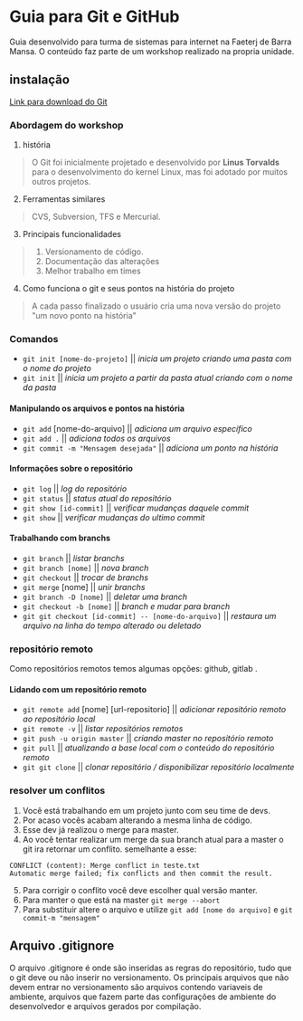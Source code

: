 # Guia para Git e GitHub

Guia desenvolvido para turma de sistemas para internet na Faeterj de Barra Mansa. O conteúdo faz parte de um workshop realizado na propria unidade.

## instalação

[Link para download do Git](https://git-scm.com/)

### Abordagem do workshop

1. história
> O Git foi inicialmente projetado e desenvolvido por **Linus Torvalds** para o desenvolvimento do kernel Linux, mas foi adotado por muitos outros projetos.

2. Ferramentas similares
> CVS, Subversion, TFS e Mercurial.

3. Principais funcionalidades
> 1. Versionamento de código.
> 2. Documentação das alterações
> 3. Melhor trabalho em times

4. Como funciona o git e seus pontos na história do projeto
> A cada passo finalizado o usuário cria uma nova versão do projeto "um novo ponto na história"

### Comandos

- `git init [nome-do-projeto]` || *inicia um projeto criando uma pasta com o nome do projeto*
- `git init` || *inicia um projeto a partir da pasta atual criando com o nome da pasta*

#### Manipulando os arquivos e pontos na história
- `git add` [nome-do-arquivo] || *adiciona um arquivo específico*
- `git add .` || *adiciona todos os arquivos*
- `git commit -m "Mensagem desejada"` || *adiciona um ponto na história*

#### Informações sobre o repositório
- `git log` || *log do repositório*
- `git status` || *status atual do repositório*
- `git show [id-commit]` || *verificar mudanças daquele commit*
- `git show` || *verificar mudanças do ultimo commit*

#### Trabalhando com branchs
- `git branch` || *listar branchs*
- `git branch [nome]` || *nova branch*
- `git checkout` || *trocar de branchs*
- `git merge` [nome] || *unir branchs*
- `git branch -D [nome]` || *deletar uma branch*
- `git checkout -b [nome]` || *branch e mudar para branch*
- `git git checkout [id-commit] -- [nome-do-arquivo]` || *restaura um arquivo na linha do tempo alterado ou deletado*

### repositório remoto

Como repositórios remotos temos algumas opções: github, gitlab .

#### Lidando com um repositório remoto
- `git remote add` [nome] [url-repositorio] || *adicionar repositório remoto ao repositório local*
- `git remote -v` || *listar repositórios remotos*
- `git push -u origin master` || *criando master no repositório remoto* 
- `git pull` || *atualizando a base local com o conteúdo do repositório remoto*
- `git git clone` || *clonar repositório / disponibilizar repositório localmente*

### resolver um conflitos

1. Você está trabalhando em um projeto junto com seu time de devs.
2. Por acaso vocês acabam alterando a mesma linha de código.
3. Esse dev já realizou o merge para master.
4. Ao você tentar realizar um merge da sua branch atual para a master o git ira retornar um conflito.
semelhante a esse:

```
CONFLICT (content): Merge conflict in teste.txt
Automatic merge failed; fix conflicts and then commit the result.
```
5. Para corrigir o conflito você deve escolher qual versão manter.
6. Para manter o que está na master `git merge --abort`
7. Para substituir altere o arquivo e utilize `git add [nome do arquivo]` e `git commit-m "mensagem"`


## Arquivo .gitignore

O arquivo .gitignore é onde são inseridas as regras do repositório, tudo que o git deve ou não inserir no versionamento.
Os principais arquivos que não devem entrar no versionamento são arquivos contendo variaveis de ambiente, arquivos que fazem parte das configurações de ambiente do desenvolvedor e arquivos gerados por compilação.

